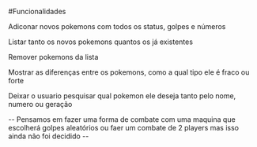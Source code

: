 #Funcionalidades

Adiconar novos pokemons com todos os status, golpes e números

Listar tanto os novos pokemons quantos os já existentes

Remover pokemons da lista

Mostrar as diferenças entre os pokemons, como a qual tipo ele é fraco ou forte

Deixar o usuario pesquisar qual pokemon ele deseja tanto pelo nome, numero ou geração

-- Pensamos em fazer uma forma de combate com uma maquina que escolherá golpes aleatórios ou faer um combate de 2 players mas isso ainda não foi decidido --
